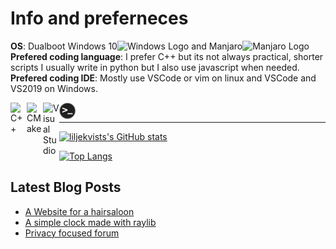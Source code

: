 # Info and preferneces
**OS**: Dualboot Windows 10<img alt="Windows Logo" width="13px" src="https://img.icons8.com/color/48/000000/windows-10.png" /> and Manjaro<img alt="Manjaro Logo" width="13px" src="https://upload.wikimedia.org/wikipedia/commons/thumb/3/3e/Manjaro-logo.svg/256px-Manjaro-logo.svg.png" /> <br>
**Prefered coding language**: I prefer C++ but its not always practical, shorter scripts I usually write in python but I also use javascript when needed. <br>
**Prefered coding IDE**: Mostly use VSCode or vim on linux and VSCode and VS2019 on Windows. <br>

<img align="left" alt="C++" width="26px" src="https://raw.githubusercontent.com/abranhe/programming-languages-logos/master/src/cpp/cpp_24x24.png" />
<img align="left" alt="CMake" width="26px" src="https://cdn.icon-icons.com/icons2/2699/PNG/512/cmake_logo_icon_169379.png" />
<img align="left" alt="Visual Studio " width="26px" src="https://cdn-icons-png.flaticon.com/512/906/906324.png" />
<img align="left" alt="Terminal" width="26px" src="https://raw.githubusercontent.com/github/explore/80688e429a7d4ef2fca1e82350fe8e3517d3494d/topics/terminal/terminal.png" />
<br>


---
[![liljekvists's GitHub stats](https://github-readme-stats.vercel.app/api?username=liljekvist&show_icons=true&theme=dark&bg_color=90,610f8b,9c2785,ab543d)](https://liljekvist.github.io/)

[![Top Langs](https://github-readme-stats.vercel.app/api/top-langs/?username=liljekvist&langs_count=5&show_icons=true&theme=dark&bg_color=90,ab543d,9c2785,610f8b&hide=javascript)](https://liljekvist.github.io/)

## Latest Blog Posts
<!-- BLOGPOSTS:START -->
- [A Website for a hairsaloon](https://liljekvist.github.io/posts/fris%C3%B6r-cleopatra/)
- [A simple clock made with raylib](https://liljekvist.github.io/posts/raspberrypi-clock/)
- [Privacy focused forum](https://liljekvist.github.io/posts/drogon-website/)
<!-- BLOGPOSTS:END -->

